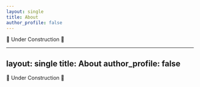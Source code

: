 ```yaml
---
layout: single
title: About
author_profile: false
---
```


🚧 Under Construction 🚧


---
layout: single
title: About
author_profile: false
---

🚧 Under Construction 🚧
